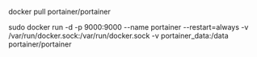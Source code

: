 docker pull portainer/portainer


sudo docker run -d -p 9000:9000 --name portainer --restart=always  -v /var/run/docker.sock:/var/run/docker.sock -v portainer_data:/data portainer/portainer
